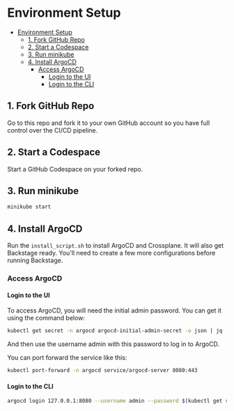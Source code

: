 # Environment Setup

- [Environment Setup](#environment-setup)
  - [1. Fork GitHub Repo](#1-fork-github-repo)
  - [2. Start a Codespace](#2-start-a-codespace)
  - [3. Run minikube](#3-run-minikube)
  - [4. Install ArgoCD](#4-install-argocd)
    - [Access ArgoCD](#access-argocd)
      - [Login to the UI](#login-to-the-ui)
      - [Login to the CLI](#login-to-the-cli)

## 1. Fork GitHub Repo

Go to this repo and fork it to your own GitHub account so you have full control over the CI/CD pipeline.

## 2. Start a Codespace

Start a GitHub Codespace on your forked repo.

## 3. Run minikube

```bash
minikube start
```

## 4. Install ArgoCD

Run the `install_script.sh` to install ArgoCD and Crossplane. It will also get Backstage ready. You'll need to create a few more configurations before running Backstage.

### Access ArgoCD

#### Login to the UI
To access ArgoCD, you will need the initial admin password. You can get it using the command below:

```bash
kubectl get secret -n argocd argocd-initial-admin-secret -o json | jq -r '.data.password' | base64 --decode
```

And then use the username admin with this password to log in to ArgoCD.

You can port forward the service like this:

```bash
kubectl port-forward -n argocd service/argocd-server 8080:443
```

#### Login to the CLI

```bash
argocd login 127.0.0.1:8080 --username admin --password $(kubectl get secret -n argocd argocd-initial-admin-secret -o json | jq -r '.data.password' | base64 --decode) --grpc-web --insecure
```


